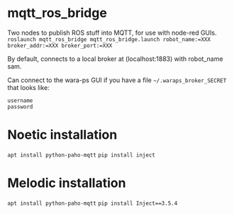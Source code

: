 # mqtt_ros_bridge
Two nodes to publish ROS stuff into MQTT, for use with node-red GUIs.
`roslaunch mqtt_ros_bridge mqtt_ros_bridge.launch robot_name:=XXX broker_addr:=XXX broker_port:=XXX`

By default, connects to a local broker at (localhost:1883) with robot_name sam.


Can connect to the wara-ps GUI if you have a file `~/.waraps_broker_SECRET` that looks like:
```
username
password
```

# Noetic installation
`apt install python-paho-mqtt`
`pip install inject`

# Melodic installation
`apt install python-paho-mqtt`
`pip install Inject==3.5.4`



